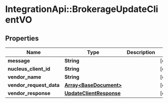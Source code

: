 # IntegrationApi::BrokerageUpdateClientVO

## Properties
Name | Type | Description | Notes
------------ | ------------- | ------------- | -------------
**message** | **String** |  | [optional] 
**nucleus_client_id** | **String** |  | [optional] 
**vendor_name** | **String** |  | [optional] 
**vendor_request_data** | [**Array&lt;BaseDocument&gt;**](BaseDocument.md) |  | [optional] 
**vendor_response** | [**UpdateClientResponse**](UpdateClientResponse.md) |  | [optional] 


